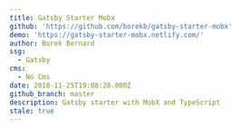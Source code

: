 ```yaml
---
title: Gatsby Starter Mobx
github: 'https://github.com/borekb/gatsby-starter-mobx'
demo: 'https://gatsby-starter-mobx.netlify.com/'
author: Borek Bernard
ssg:
  - Gatsby
cms:
  - No Cms
date: 2018-11-25T19:08:28.000Z
github_branch: master
description: Gatsby starter with MobX and TypeScript
stale: true
---
```

